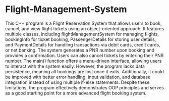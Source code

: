 # Flight-Management-System
This C++ program is a Flight Reservation System that allows users to book, cancel, and view flight tickets using an object-oriented approach. It features multiple classes, including flightManagementSystem for managing flights, bookingInfo for ticket booking, PassengerDetails for storing user details, and PaymentDetails for handling transactions via debit cards, credit cards, or net banking. The system generates a PNR number upon booking and provides a confirmation. Users can also cancel tickets by entering their PNR number. The main() function offers a menu-driven interface, allowing users to interact with the system easily. However, the program lacks data persistence, meaning all bookings are lost once it exits. Additionally, it could be improved with better error handling, input validation, and database integration instead of using multiple if-else statements. Despite these limitations, the program effectively demonstrates OOP principles and serves as a good starting point for a more advanced flight booking system.

